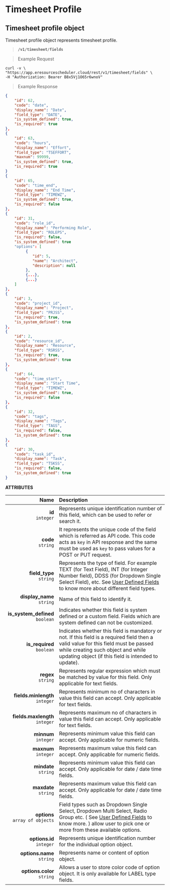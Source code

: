 
# Timesheet Profile

## Timesheet profile object

Timesheet profile object represents timesheet profile.

> **`/v1/timesheet/fields`**

> Example Request

```shell
curl -v \
"https://app.eresourcescheduler.cloud/rest/v1/timesheet/fields" \
-H "Authorization: Bearer B8x5Vj1O65r6wnoV"
```
> Example Response 
 
```json
{
    "id": 62,
    "code": "date",
    "display_name": "Date",
    "field_type": "DATE",
    "is_system_defined": true,
    "is_required": true
},
{
    "id": 63,
    "code": "hours",
    "display_name": "Effort",
    "field_type": "TSEFFORT",
    "maxnum": 99999,
    "is_system_defined": true,
    "is_required": true
}
{
    "id": 65,
    "code": "time_end",
    "display_name": "End Time",
    "field_type": "TIMEWZ",
    "is_system_defined": true,
    "is_required": false
},
{
    "id": 31,
    "code": "role_id",
    "display_name": "Performing Role",
    "field_type": "ROLEPS",
    "is_required": false,
    "is_system_defined": true
    "options": [
         {
            "id": 5,
            "name": "Architect",
            "description": null
         },
         {...},
         {...}
    ]
},
{
    "id": 3,
    "code": "project_id",
    "display_name": "Project",
    "field_type": "PRJSS",
    "is_required": true,
    "is_system_defined": true
},
{
    "id": 2,
    "code": "resource_id",
    "display_name": "Resource",
    "field_type": "RSRSS",
    "is_required": true,
    "is_system_defined": true
},
{
    "id": 64,
    "code": "time_start",
    "display_name": "Start Time",
    "field_type": "TIMEWZ",
    "is_system_defined": true,
    "is_required": false
},
{
    "id": 32,
    "code": "tags",
    "display_name": "Tags",
    "field_type": "TAGS",
    "is_required": false,
    "is_system_defined": true
},
{
    "id": 30,
    "code": "task_id",
    "display_name": "Task",
    "field_type": "TSKSS",
    "is_required": false,
    "is_system_defined": true
}

```



<span class="optional"><b>ATTRIBUTES</b></span>

Name | Description
| ---:  |  :----   |
**id**  <br>`integer` |  Represents unique identification number of this field, which can be used to refer or search it.
**code**  <br>`string` |  It represents the unique code of the field which is referred as API code. This code acts as `key` in API response and the same must be used as `key` to pass values for a POST or PUT request.
**field_type** <br>`string` | Represents the type of field. For example  TEXT (for Text Field), INT (for Integer Number field), DDSS (for Dropdown Single Select Field), etc. See <a href = "#user-defined-fields" class="api-ref">User Defined Fields</a> to know more about different field types.
**display_name**<br>`string` |Name of this field to identify it.
**is_system_defined**<br>`boolean` |  Indicates whether this field is system defined or a custom field. Fields which are system defined can not be customized.
**is_required**<br>`boolean` |Indicates whether this field is mandatory or not. If this field is a required field then a valid value for this field must be passed while creating such object and while updating object (if this field is intended to update).
**regex** <br>`string` |  Represents regular expression which must be matched by value for this field. <span class="warning">Only applicable for text fields</span>.
**fields.minlength** <br>`integer` |  Represents minimum no of characters in value this field can accept. <span class="warning"> Only applicable for text fields</span>.
**fields.maxlength** <br>`integer` |  Represents maximum no of characters in value this field can accept. <span class="warning">Only applicable for text fields<span>.
**minnum** <br>`integer` | Represents minimum value this field can accept. <span class="warning">Only applicable for numeric fields</span>.
**maxnum** <br>`integer` | Represents maximum value this field can accept. <span class="warning">Only applicable for numeric fields</span>.
**mindate** <br>`string` |Represents minimum value this field can accept. <span class="warning">Only applicable for date / date time fields</span>.
**maxdate** <br>`string` |Represents maximum value this field can accept. <span class="warning">Only applicable for date / date time fields</span>.
**options** <br> `array of objects` | Field types such as Dropdown Single Select, Dropdown Multi Select, Radio Group etc. ( See <a href="#user-defined-fields" class = "api-ref">User Defined Fields</a> to know more. ) allow user to pick one or more from these available options.
**options.id** <br> `integer` |   Represents unique identification number for the individual option object.
**options.name** <br> `string` | Represents name or content of option object.
**options.color** <br> `string` | Allows a user to store color code of option object. <span class="warning">It is only available for LABEL type fields</span>.



